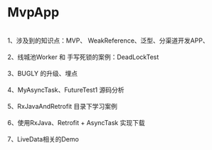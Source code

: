 # MvpApp
<br/>1、涉及到的知识点：MVP、 WeakReference、泛型、分渠道开发APP、</br>
<br/>2、线城池Worker 和 手写死锁的案例：DeadLockTest</br>
<br/>3、BUGLY 的升级、埋点</br>
<br/>4、MyAsyncTask、FutureTest1 源码分析</br>
<br/>5、RxJavaAndRetrofit 目录下学习案例</br>
<br/>6、使用RxJava、Retrofit + AsyncTask 实现下载</br>
<br/>7、LiveData相关的Demo</br>

